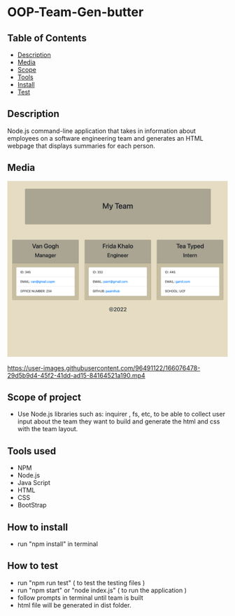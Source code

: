 # OOP-Team-Gen-butter
## Table of Contents
- [Description](#description)
- [Media](#media)
- [Scope](#scope-of-project)
- [Tools](#tools-used)
- [Install](#how-to-install)
- [Test](#how-to-test)

## Description
Node.js command-line application that takes in information about employees on a software engineering team and generates an HTML webpage that displays summaries for each person.

## Media

![Screenshot](Media/OOP-TEAM.png)

https://user-images.githubusercontent.com/96491122/166076478-29d5b9d4-45f2-41dd-ad15-84164521a190.mp4


## Scope of project
- Use Node.js libraries such as: inquirer , fs, etc, to be able to collect user input about the team they want to build and generate the html and css with the team layout.

## Tools used
- NPM
- Node.js
- Java Script
- HTML
- CSS
- BootStrap

## How to install 
- run "npm install" in terminal

## How to test
- run "npm run test" ( to test the testing files )
- run "npm start" or "node index.js" ( to run the application )
- follow prompts in terminal until team is built
- html file will be generated in dist folder.
